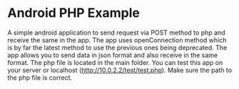 # Android PHP Example

A simple android application to send request via POST method to php and receive the same in the app.
The app uses openConnection method which is by far the latest method to use the previous ones being deprecated.
The app allows you to send data in json format and also receive in the same format.
The php file is located in the main folder. You can test this app on your server or localhost (http://10.0.2.2/test/test.php). 
Make sure the path to the php file is correct.
